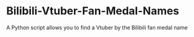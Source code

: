 # Bilibili-Vtuber-Fan-Medal-Names
A Python script allows you to find a Vtuber by the Bilibili fan medal name 
